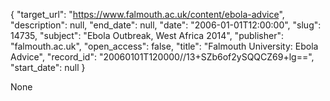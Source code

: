 {
  "target_url": "https://www.falmouth.ac.uk/content/ebola-advice", 
  "description": null, 
  "end_date": null, 
  "date": "2006-01-01T12:00:00", 
  "slug": 14735, 
  "subject": "Ebola Outbreak, West Africa 2014", 
  "publisher": "falmouth.ac.uk", 
  "open_access": false, 
  "title": "Falmouth University: Ebola Advice", 
  "record_id": "20060101T120000//13+SZb6of2ySQQCZ69+lg==", 
  "start_date": null
}

None